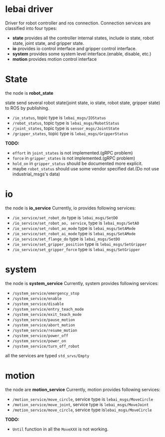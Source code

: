 # lebai driver

Driver for robot controller and ros connection.
Connection services are classified into four types:

- **state** provides all the controller internal states, include io state, robot state, joint state, and gripper state.
- **io** provides io control interface and gripper control interface.
- **system** provides some system level interface.(enable, disable, etc.)
- **motion** provides motion control interface

# State

the node is **robot_state**

state send several robot state(joint state, io state, robot state, gripper state) to ROS by publishing.

- `/io_status`, topic type is `lebai_msgs/IOStatus`
- `/robot_status`, topic type is `lebai_msgs/RobotStatus`
- `/joint_states`, topic type is `sensor_msgs/JointState`
- `/gripper_states`, topic type is `lebai_msgs/GripperStatus`

**TODO:**

- `effort` in `joint_states` is not implemented.(gRPC problem)
- `force` in `gripper_states` is not implemented.(gRPC problem)
- `hold_on` in `gripper_status` should be documented more explicit.
- maybe `robot_status` should use some vendor specified dat.(Do not use industrial_msgs's data) 

# io

the node is **io_service**
Currently, io provides following services:

- `/io_service/set_robot_do` type is `lebai_msgs/SetDO`
- `/io_service/set_robot_ao, service`, type is `lebai_msgs/SetAO`
- `/io_service/set_robot_ao_mode` type is `lebai_msgs/SetAMode`
- `/io_service/set_robot_ai_mode` type is `lebai_msgs/SetAMode`
- `/io_service/set_flange_do` type is `lebai_msgs/SetDO`
- `/io_service/set_gripper_position` type is `lebai_msgs/SetGripper`
- `/io_service/set_gripper_force` type is `lebai_msgs/SetGripper`

# system

the node is **system_service**
Currently, system provides following services:

- `/system_service/emergency_stop`
- `/system_service/enable`
- `/system_service/disable`
- `/system_service/entry_teach_mode`
- `/system_service/exit_teach_mode`
- `/system_service/pause_motion`
- `/system_service/abort_motion`
- `/system_service/resume_motion`
- `/system_service/power_off`
- `/system_service/power_on`
- `/system_service/turn_off_robot`

 all the services are typed `std_srvs/Empty`

# motion

the node are **motion_service**
Currently, motion provides following services:

- `/motion_service/move_circle`, service type is `lebai_msgs/MoveCircle`
- `/motion_service/move_joint`, service type is `lebai_msgs/MoveJoint`
- `/motion_service/move_circle`, service type is`lebai_msgs/MoveCircle`

 **TODO:**

- `Until` function in all the `MoveXXX` is not working.

